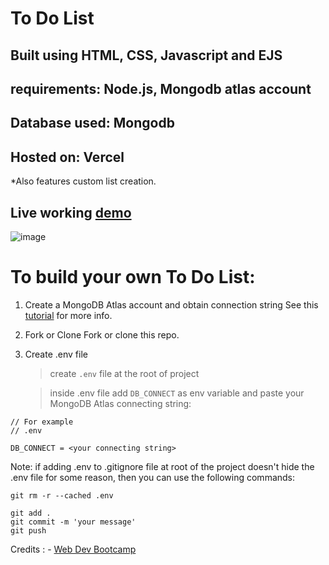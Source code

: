 # To Do List

## Built using HTML, CSS, Javascript and EJS
## requirements: Node.js, Mongodb atlas account
## Database used: Mongodb
## Hosted on: Vercel

*Also features custom list creation.


## Live working [demo](https://to-do-007.vercel.app/) 

![image](https://github.com/ankitmeena007/to_do/assets/63893740/3c5bc120-2ecb-4042-b1fa-c08642734f77)


# To build your own To Do List:

1. Create a MongoDB Atlas account and obtain connection string
   See this [tutorial](https://www.mongodb.com/docs/guides/atlas/connection-string/) for more info.

2. Fork or Clone
   Fork or clone this repo.

3. Create .env file
   > create `.env` file at the root of project
   
   > inside .env file add `DB_CONNECT` as env variable and paste your MongoDB Atlas connecting string:

```
// For example
// .env

DB_CONNECT = <your connecting string>
```
Note: if adding .env to .gitignore file at root of the project doesn't hide the .env file for some reason, then you can use the following commands:

```
git rm -r --cached .env

git add .
git commit -m 'your message'
git push
```


Credits : - [Web Dev Bootcamp](https://www.udemy.com/course/the-complete-web-development-bootcamp)
